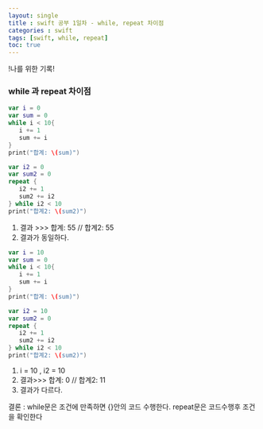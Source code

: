 ```yaml
---
layout: single
title : swift 공부 1일차 - while, repeat 차이점
categories : swift
tags: [swift, while, repeat]
toc: true
---
```


!나를 위한 기록!

### while 과 repeat 차이점 

```swift
var i = 0
var sum = 0
while i < 10{
   i += 1
   sum += i
}
print("합계: \(sum)")

var i2 = 0
var sum2 = 0
repeat {
   i2 += 1
   sum2 += i2
} while i2 < 10
print("합계2: \(sum2)")
```

1. 결과 >>> 합계: 55  //  합계2: 55
2. 결과가 동일하다.

```swift
var i = 10
var sum = 0
while i < 10{
   i += 1
   sum += i
}
print("합계: \(sum)")

var i2 = 10
var sum2 = 0
repeat {
   i2 += 1
   sum2 += i2
} while i2 < 10
print("합계2: \(sum2)")
```

1. i = 10 ,  i2 = 10
2. 결과>>> 합계: 0 // 합계2: 11
3. 결과가 다르다.



결론 : while문은 조건에 만족하면 {}안의 코드 수행한다. repeat문은 코드수행후 조건을 확인한다

